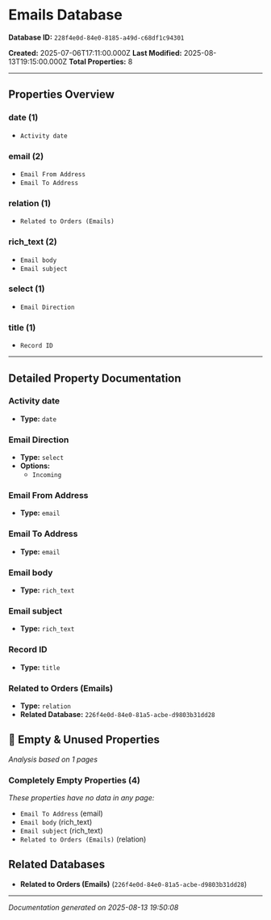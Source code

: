 # Emails Database

**Database ID:** `228f4e0d-84e0-8185-a49d-c68df1c94301`

**Created:** 2025-07-06T17:11:00.000Z
**Last Modified:** 2025-08-13T19:15:00.000Z
**Total Properties:** 8

---

## Properties Overview

### date (1)
- `Activity date`

### email (2)
- `Email From Address`
- `Email To Address`

### relation (1)
- `Related to Orders (Emails)`

### rich_text (2)
- `Email body`
- `Email subject`

### select (1)
- `Email Direction`

### title (1)
- `Record ID`

---

## Detailed Property Documentation

### Activity date
- **Type:** `date`

### Email Direction
- **Type:** `select`
- **Options:**
  - `Incoming`

### Email From Address
- **Type:** `email`

### Email To Address
- **Type:** `email`

### Email body
- **Type:** `rich_text`

### Email subject
- **Type:** `rich_text`

### Record ID
- **Type:** `title`

### Related to Orders (Emails)
- **Type:** `relation`
- **Related Database:** `226f4e0d-84e0-81a5-acbe-d9803b31dd28`

## 🚫 Empty & Unused Properties

*Analysis based on 1 pages*

### Completely Empty Properties (4)
*These properties have no data in any page:*

- `Email To Address` (email)
- `Email body` (rich_text)
- `Email subject` (rich_text)
- `Related to Orders (Emails)` (relation)

## Related Databases

- **Related to Orders (Emails)** (`226f4e0d-84e0-81a5-acbe-d9803b31dd28`)

---

*Documentation generated on 2025-08-13 19:50:08*
